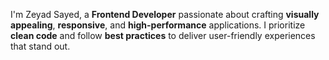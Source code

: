 I'm Zeyad Sayed, a **Frontend Developer** passionate about crafting **visually appealing**, **responsive**, and **high-performance** applications. I prioritize **clean code** and follow **best practices** to deliver user-friendly experiences that stand out.
